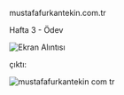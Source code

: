 mustafafurkantekin.com.tr

Hafta 3 - Ödev

![Ekran Alıntısı](https://github.com/TkN42/React/assets/29886553/eb3feea8-0619-4b9f-9b19-72b5921b5bf2)



çıktı:

![mustafafurkantekin com tr](https://github.com/TkN42/React/assets/29886553/5c6422ac-e85b-4a6b-9848-21e9bc2a7994)
